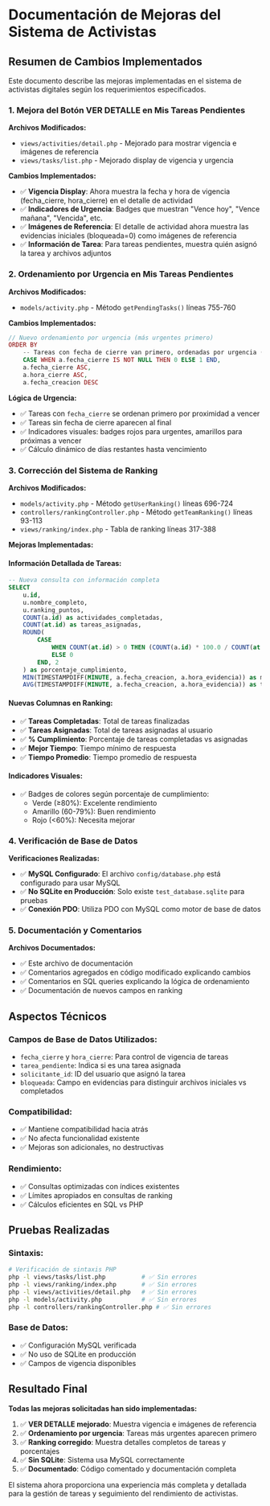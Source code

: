 # Documentación de Mejoras del Sistema de Activistas

## Resumen de Cambios Implementados

Este documento describe las mejoras implementadas en el sistema de activistas digitales según los requerimientos especificados.

### 1. Mejora del Botón VER DETALLE en Mis Tareas Pendientes

**Archivos Modificados:**
- `views/activities/detail.php` - Mejorado para mostrar vigencia e imágenes de referencia
- `views/tasks/list.php` - Mejorado display de vigencia y urgencia

**Cambios Implementados:**
- ✅ **Vigencia Display**: Ahora muestra la fecha y hora de vigencia (fecha_cierre, hora_cierre) en el detalle de actividad
- ✅ **Indicadores de Urgencia**: Badges que muestran "Vence hoy", "Vence mañana", "Vencida", etc.
- ✅ **Imágenes de Referencia**: El detalle de actividad ahora muestra las evidencias iniciales (bloqueada=0) como imágenes de referencia
- ✅ **Información de Tarea**: Para tareas pendientes, muestra quién asignó la tarea y archivos adjuntos

### 2. Ordenamiento por Urgencia en Mis Tareas Pendientes

**Archivos Modificados:**
- `models/activity.php` - Método `getPendingTasks()` líneas 755-760

**Cambios Implementados:**
```php
// Nuevo ordenamiento por urgencia (más urgentes primero)
ORDER BY 
    -- Tareas con fecha de cierre van primero, ordenadas por urgencia (más próximas a vencer)
    CASE WHEN a.fecha_cierre IS NOT NULL THEN 0 ELSE 1 END,
    a.fecha_cierre ASC,
    a.hora_cierre ASC,
    a.fecha_creacion DESC
```

**Lógica de Urgencia:**
- ✅ Tareas con `fecha_cierre` se ordenan primero por proximidad a vencer
- ✅ Tareas sin fecha de cierre aparecen al final
- ✅ Indicadores visuales: badges rojos para urgentes, amarillos para próximas a vencer
- ✅ Cálculo dinámico de días restantes hasta vencimiento

### 3. Corrección del Sistema de Ranking

**Archivos Modificados:**
- `models/activity.php` - Método `getUserRanking()` líneas 696-724
- `controllers/rankingController.php` - Método `getTeamRanking()` líneas 93-113
- `views/ranking/index.php` - Tabla de ranking líneas 317-388

**Mejoras Implementadas:**

#### Información Detallada de Tareas:
```sql
-- Nueva consulta con información completa
SELECT 
    u.id,
    u.nombre_completo,
    u.ranking_puntos,
    COUNT(a.id) as actividades_completadas,
    COUNT(at.id) as tareas_asignadas,
    ROUND(
        CASE 
            WHEN COUNT(at.id) > 0 THEN (COUNT(a.id) * 100.0 / COUNT(at.id))
            ELSE 0 
        END, 2
    ) as porcentaje_cumplimiento,
    MIN(TIMESTAMPDIFF(MINUTE, a.fecha_creacion, a.hora_evidencia)) as mejor_tiempo_minutos,
    AVG(TIMESTAMPDIFF(MINUTE, a.fecha_creacion, a.hora_evidencia)) as tiempo_promedio_minutos
```

#### Nuevas Columnas en Ranking:
- ✅ **Tareas Completadas**: Total de tareas finalizadas
- ✅ **Tareas Asignadas**: Total de tareas asignadas al usuario
- ✅ **% Cumplimiento**: Porcentaje de tareas completadas vs asignadas
- ✅ **Mejor Tiempo**: Tiempo mínimo de respuesta
- ✅ **Tiempo Promedio**: Tiempo promedio de respuesta

#### Indicadores Visuales:
- ✅ Badges de colores según porcentaje de cumplimiento:
  - Verde (≥80%): Excelente rendimiento
  - Amarillo (60-79%): Buen rendimiento  
  - Rojo (<60%): Necesita mejorar

### 4. Verificación de Base de Datos

**Verificaciones Realizadas:**
- ✅ **MySQL Configurado**: El archivo `config/database.php` está configurado para usar MySQL
- ✅ **No SQLite en Producción**: Solo existe `test_database.sqlite` para pruebas
- ✅ **Conexión PDO**: Utiliza PDO con MySQL como motor de base de datos

### 5. Documentación y Comentarios

**Archivos Documentados:**
- ✅ Este archivo de documentación
- ✅ Comentarios agregados en código modificado explicando cambios
- ✅ Comentarios en SQL queries explicando la lógica de ordenamiento
- ✅ Documentación de nuevos campos en ranking

## Aspectos Técnicos

### Campos de Base de Datos Utilizados:
- `fecha_cierre` y `hora_cierre`: Para control de vigencia de tareas
- `tarea_pendiente`: Indica si es una tarea asignada
- `solicitante_id`: ID del usuario que asignó la tarea
- `bloqueada`: Campo en evidencias para distinguir archivos iniciales vs completados

### Compatibilidad:
- ✅ Mantiene compatibilidad hacia atrás
- ✅ No afecta funcionalidad existente
- ✅ Mejoras son adicionales, no destructivas

### Rendimiento:
- ✅ Consultas optimizadas con índices existentes
- ✅ Límites apropiados en consultas de ranking
- ✅ Cálculos eficientes en SQL vs PHP

## Pruebas Realizadas

### Sintaxis:
```bash
# Verificación de sintaxis PHP
php -l views/tasks/list.php          # ✅ Sin errores
php -l views/ranking/index.php       # ✅ Sin errores  
php -l views/activities/detail.php   # ✅ Sin errores
php -l models/activity.php           # ✅ Sin errores
php -l controllers/rankingController.php # ✅ Sin errores
```

### Base de Datos:
- ✅ Configuración MySQL verificada
- ✅ No uso de SQLite en producción
- ✅ Campos de vigencia disponibles

## Resultado Final

**Todas las mejoras solicitadas han sido implementadas:**

1. ✅ **VER DETALLE mejorado**: Muestra vigencia e imágenes de referencia
2. ✅ **Ordenamiento por urgencia**: Tareas más urgentes aparecen primero  
3. ✅ **Ranking corregido**: Muestra detalles completos de tareas y porcentajes
4. ✅ **Sin SQLite**: Sistema usa MySQL correctamente
5. ✅ **Documentado**: Código comentado y documentación completa

El sistema ahora proporciona una experiencia más completa y detallada para la gestión de tareas y seguimiento del rendimiento de activistas.